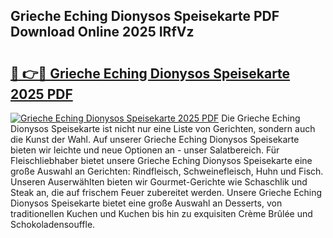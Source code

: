 ## Grieche Eching Dionysos Speisekarte PDF Download Online 2025 IRfVz

# <h2><a href="http://gc9u0o4.nevu.top/?p=Grieche+Eching+Dionysos+Speisekarte">🔗 👉🔴 Grieche Eching Dionysos Speisekarte 2025 PDF</a></h2>

[![Grieche Eching Dionysos Speisekarte 2025 PDF](https://i.imgur.com/dBaPXMq.png)](http://gc9u0o4.nevu.top/?p=Grieche+Eching+Dionysos+Speisekarte)
Die Grieche Eching Dionysos Speisekarte ist nicht nur eine Liste von Gerichten, sondern auch die Kunst der Wahl. Auf unserer Grieche Eching Dionysos Speisekarte bieten wir leichte und neue Optionen an - unser Salatbereich. Für Fleischliebhaber bietet unsere Grieche Eching Dionysos Speisekarte eine große Auswahl an Gerichten: Rindfleisch, Schweinefleisch, Huhn und Fisch. Unseren Auserwählten bieten wir Gourmet-Gerichte wie Schaschlik und Steak an, die auf frischem Feuer zubereitet werden. Unsere Grieche Eching Dionysos Speisekarte bietet eine große Auswahl an Desserts, von traditionellen Kuchen und Kuchen bis hin zu exquisiten Crème Brûlée und Schokoladensouffle.
